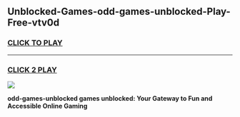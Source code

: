 
## Unblocked-Games-odd-games-unblocked-Play-Free-vtv0d
<h3>
<a href="https://premium76.site?title=odd-games-unblocked&ref=10A">CLICK TO PLAY</a></h3>
<hr>

<h3>
<a href="https://premium76.site?title=odd-games-unblocked&ref=10A">CLICK 2 PLAY</a>
  
</h3>

<a href="https://premium76.site?title=odd-games-unblocked&ref=10A"><img src="https://clearcache.store/games.png"></a>


**odd-games-unblocked games unblocked: Your Gateway to Fun and Accessible Online Gaming**
